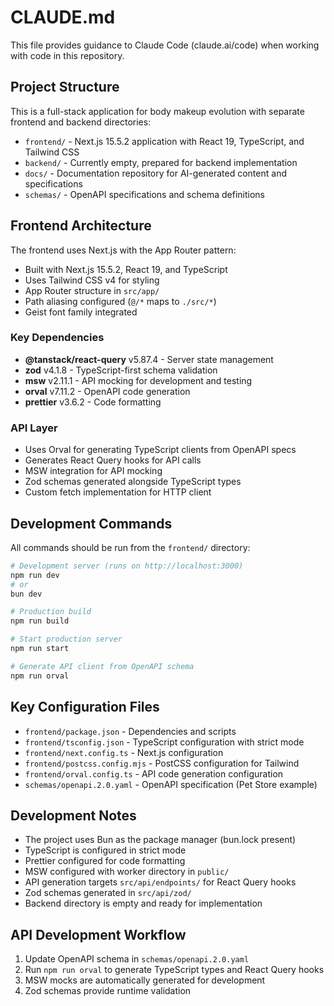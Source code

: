 # CLAUDE.md

This file provides guidance to Claude Code (claude.ai/code) when working with code in this repository.

## Project Structure

This is a full-stack application for body makeup evolution with separate frontend and backend directories:

- `frontend/` - Next.js 15.5.2 application with React 19, TypeScript, and Tailwind CSS
- `backend/` - Currently empty, prepared for backend implementation
- `docs/` - Documentation repository for AI-generated content and specifications
- `schemas/` - OpenAPI specifications and schema definitions

## Frontend Architecture

The frontend uses Next.js with the App Router pattern:

- Built with Next.js 15.5.2, React 19, and TypeScript
- Uses Tailwind CSS v4 for styling
- App Router structure in `src/app/`
- Path aliasing configured (`@/*` maps to `./src/*`)
- Geist font family integrated

### Key Dependencies

- **@tanstack/react-query** v5.87.4 - Server state management
- **zod** v4.1.8 - TypeScript-first schema validation
- **msw** v2.11.1 - API mocking for development and testing
- **orval** v7.11.2 - OpenAPI code generation
- **prettier** v3.6.2 - Code formatting

### API Layer

- Uses Orval for generating TypeScript clients from OpenAPI specs
- Generates React Query hooks for API calls
- MSW integration for API mocking
- Zod schemas generated alongside TypeScript types
- Custom fetch implementation for HTTP client

## Development Commands

All commands should be run from the `frontend/` directory:

```bash
# Development server (runs on http://localhost:3000)
npm run dev
# or
bun dev

# Production build
npm run build

# Start production server
npm run start

# Generate API client from OpenAPI schema
npm run orval
```

## Key Configuration Files

- `frontend/package.json` - Dependencies and scripts
- `frontend/tsconfig.json` - TypeScript configuration with strict mode
- `frontend/next.config.ts` - Next.js configuration
- `frontend/postcss.config.mjs` - PostCSS configuration for Tailwind
- `frontend/orval.config.ts` - API code generation configuration
- `schemas/openapi.2.0.yaml` - OpenAPI specification (Pet Store example)

## Development Notes

- The project uses Bun as the package manager (bun.lock present)
- TypeScript is configured in strict mode
- Prettier configured for code formatting
- MSW configured with worker directory in `public/`
- API generation targets `src/api/endpoints/` for React Query hooks
- Zod schemas generated in `src/api/zod/`
- Backend directory is empty and ready for implementation

## API Development Workflow

1. Update OpenAPI schema in `schemas/openapi.2.0.yaml`
2. Run `npm run orval` to generate TypeScript types and React Query hooks
3. MSW mocks are automatically generated for development
4. Zod schemas provide runtime validation